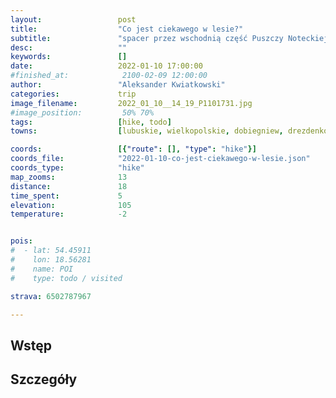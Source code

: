 ```yaml
---
layout:                 post
title:                  "Co jest ciekawego w lesie?"
subtitle:               "spacer przez wschodnią część Puszczy Noteckiej, ścieżka"
desc:                   ""
keywords:               []
date:                   2022-01-10 17:00:00
#finished_at:            2100-02-09 12:00:00
author:                 "Aleksander Kwiatkowski"
categories:             trip
image_filename:         2022_01_10__14_19_P1101731.jpg
#image_position:         50% 70%
tags:                   [hike, todo]
towns:                  [lubuskie, wielkopolskie, dobiegniew, drezdenko, krzyz_wielkopolski]

coords:                 [{"route": [], "type": "hike"}]
coords_file:            "2022-01-10-co-jest-ciekawego-w-lesie.json"
coords_type:            "hike"
map_zooms:              13
distance:               18
time_spent:             5
elevation:              105
temperature:            -2


pois:
#  - lat: 54.45911
#    lon: 18.56281
#    name: POI
#    type: todo / visited

strava: 6502787967

---
```



## Wstęp

## Szczegóły
